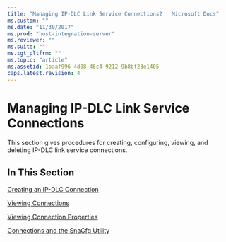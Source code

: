 ```yaml
---
title: "Managing IP-DLC Link Service Connections2 | Microsoft Docs"
ms.custom: ""
ms.date: "11/30/2017"
ms.prod: "host-integration-server"
ms.reviewer: ""
ms.suite: ""
ms.tgt_pltfrm: ""
ms.topic: "article"
ms.assetid: 1baaf996-4d08-46c4-9212-9b8bf23e1405
caps.latest.revision: 4
---
```

# Managing IP-DLC Link Service Connections
This section gives procedures for creating, configuring, viewing, and deleting IP-DLC link service connections.  
  
## In This Section  
 [Creating an IP-DLC Connection](../HIS2010/managing-ip-dlc-link-service-connections2.md)  
  
 [Viewing Connections](../HIS2010/viewing-connections2.md)  
  
 [Viewing Connection Properties](../HIS2010/viewing-connection-properties1.md)  
  
 [Connections and the SnaCfg Utility](../HIS2010/connections-and-the-snacfg-utility2.md)